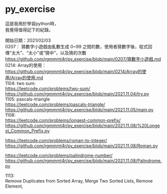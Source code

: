 # py_exercise   
這是我用於學習python時，  
我覺得值得記下的紀錄。    

開始日期：2021/02/03    
0207： 
猜數字小遊戲由亂數生成 0~99 之間的數，使用者猜數字後，程式回傳“太大”、“太小”或“猜中”，以及猜的次數   
https://github.com/rgmmmt4r/py_exercise/blob/main/0207/猜數字小遊戲.md  
0214:
Array的使用：  
https://github.com/rgmmmt4r/py_exercise/blob/main/0214/Array的使用/Array的使用.md   
1104:
two sum:  
https://leetcode.com/problems/two-sum/  
https://github.com/rgmmmt4r/py_exercise/blob/main/2021.11.04/try.py  
1105:
pascals-triangle    
https://leetcode.com/problems/pascals-triangle/    
https://github.com/rgmmmt4r/py_exercise/blob/main/2021.11.05/main.py    
1108:  
https://leetcode.com/problems/longest-common-prefix/  
https://github.com/rgmmmt4r/py_exercise/blob/main/2021.11.08/%20Longest_Common_Prefix.py  

https://leetcode.com/problems/roman-to-integer/  
https://github.com/rgmmmt4r/py_exercise/blob/main/2021.11.08/Roman.py  

https://leetcode.com/problems/palindrome-number/  
https://github.com/rgmmmt4r/py_exercise/blob/main/2021.11.08/Palindrome.py  
  
1113:  
Remove Duplicates from Sorted Array, Merge Two Sorted Lists, Remove Element,  

